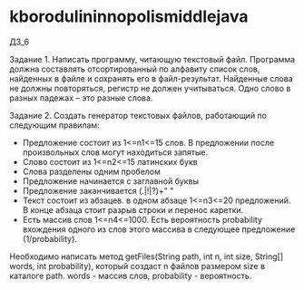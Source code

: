 # kborodulininnopolismiddlejava
ДЗ_6

Задание 1. 
Написать программу, читающую текстовый файл. 
Программа должна составлять отсортированный по алфавиту список слов, найденных в файле и сохранять его в файл-результат. 
Найденные слова не должны повторяться, регистр не должен учитываться. 
Одно слово в разных падежах – это разные слова.

Задание 2. Создать генератор текстовых файлов, работающий по следующим правилам:
- Предложение состоит из 1<=n1<=15 слов. В предложении после произвольных слов могут находиться запятые.
- Слово состоит из 1<=n2<=15 латинских букв
- Слова разделены одним пробелом
- Предложение начинается с заглавной буквы
- Предложение заканчивается (.|!|?)+" "
- Текст состоит из абзацев. в одном абзаце 1<=n3<=20 предложений. В конце абзаца стоит разрыв строки и перенос каретки.
- Есть массив слов 1<=n4<=1000. Есть вероятность probability вхождения одного из слов этого массива в следующее предложение (1/probability).

Необходимо написать метод getFiles(String path, int n, int size, String[] words, int probability), который создаст n файлов 
размером size в каталоге path. words - массив слов, probability - вероятность.    
